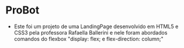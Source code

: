 # ProBot

- Este foi um projeto de uma LandingPage desenvolvido em HTML5 e CSS3 pela professora Rafaella Ballerini e nele foram abordados comandos do flexbox "display: flex; e flex-direction: column;"